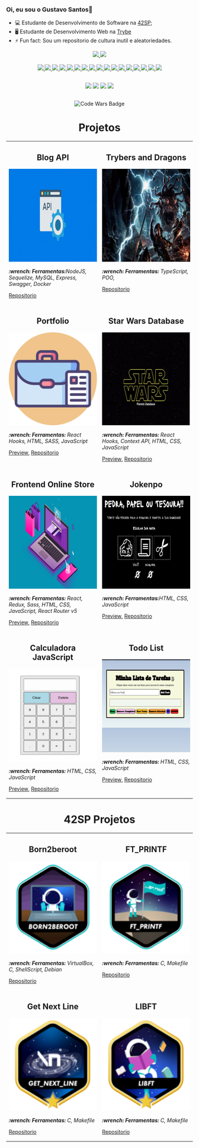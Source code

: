 ### Oi, eu sou o Gustavo Santos👋

- 💻 Estudante de Desenvolvimento de Software na [42SP](https://www.42sp.org.br/);
- 🖥 Estudante de Desenvolvimento Web na [Trybe](https://www.betrybe.com/)
- ⚡ Fun fact: Sou um repositorio de cultura inutil e aleatoriedades.

 <div align="center">
  <a href="https://github.com/GusttavoCDN">
  <img height="150em" src="https://github-readme-stats.vercel.app/api?username=GusttavoCDN&show_icons=true&theme=tokyonight&include_all_commits=true&count_private=true"/>
  <img height="150em" src="https://github-readme-stats.vercel.app/api/top-langs/?username=GusttavoCDN&layout=compact&langs_count=7&theme=tokyonight"/>
</div>
 
<div style="display: inline_block" align="center"><br>
 <img src="https://img.shields.io/badge/shell_script-%23121011.svg?style=for-the-badge&logo=gnu-bash&logoColor=white"/>
 <img src="https://img.shields.io/badge/javascript-%23323330.svg?style=for-the-badge&logo=javascript&logoColor=%23F7DF1E"/>
 <img src="https://img.shields.io/badge/typescript-%23007ACC.svg?style=for-the-badge&logo=typescript&logoColor=white"/>
 <img src="https://img.shields.io/badge/html5-%23E34F26.svg?style=for-the-badge&logo=html5&logoColor=white"/>
 <img src="https://img.shields.io/badge/node.js-6DA55F?style=for-the-badge&logo=node.js&logoColor=white"/>
 <img src="https://img.shields.io/badge/Next-black?style=for-the-badge&logo=next.js&logoColor=white"/>
 <img src="https://img.shields.io/badge/c-%2300599C.svg?style=for-the-badge&logo=c&logoColor=white"/>
 <img src="https://img.shields.io/badge/docker-%230db7ed.svg?style=for-the-badge&logo=docker&logoColor=white"/>
 <img src="https://img.shields.io/badge/mysql-%2300f.svg?style=for-the-badge&logo=mysql&logoColor=white"/>
 <img src="https://img.shields.io/badge/bootstrap-%23563D7C.svg?style=for-the-badge&logo=bootstrap&logoColor=white"/>
 <img src="https://img.shields.io/badge/express.js-%23404d59.svg?style=for-the-badge&logo=express&logoColor=%2361DAFB"/>
 <img src="https://img.shields.io/badge/SASS-hotpink.svg?style=for-the-badge&logo=SASS&logoColor=white"/>
 <img src="https://img.shields.io/badge/redux-%23593d88.svg?style=for-the-badge&logo=redux&logoColor=white"/>
 <img src="https://img.shields.io/badge/react-%2320232a.svg?style=for-the-badge&logo=react&logoColor=%2361DAFB"/>
 <img src="https://img.shields.io/badge/-jest-%23C21325?style=for-the-badge&logo=jest&logoColor=white"/>
 <img src="https://img.shields.io/badge/-TestingLibrary-%23E33332?style=for-the-badge&logo=testing-library&logoColor=white"/>
 <img src="https://img.shields.io/badge/-cypress-%23E5E5E5?style=for-the-badge&logo=cypress&logoColor=058a5e"/>            
</div>
 
  ##
  
  <div align="center"> 
  <a href="https://www.instagram.com/gusttavocdn/" target="_blank"><img src="https://img.shields.io/badge/-Instagram-%23E4405F?style=for-the-badge&logo=instagram&logoColor=white" target="_blank"></a>
 <a href="https://discord.com/channels/@me" target="_blank"><img src="https://img.shields.io/badge/Discord-7289DA?style=for-the-badge&logo=discord&logoColor=white" target="_blank"></a> 
  <a href = "mailto:gusttavo.x.santos@gmail.com"><img src="https://img.shields.io/badge/-Gmail-%23333?style=for-the-badge&logo=gmail&logoColor=white" target="_blank"></a>
  <a href="https://www.linkedin.com/in/gustavo-silva-750860140/" target="_blank"><img src="https://img.shields.io/badge/-LinkedIn-%230077B5?style=for-the-badge&logo=linkedin&logoColor=white" target="_blank"></a>
  
  ##
  
  <img src="https://www.codewars.com/users/GustavoCDN/badges/large" alt="Code Wars Badge"/>
 
</div>

<h1 align="center">Projetos</h1>

<table>
 <tr>
     <td valign="top" width="50%">
      <h2 align="center">Blog API</h2>
      <a><img width="100%"  height="250px"src="./images/api.png" alt="Blog API Preview"/></a>
      <p><em><strong>:wrench: Ferramentas:</strong>NodeJS, Sequelize, MySQL, Express, Swagger, Docker</em></p>
      <p>
        <a href="https://github.com/GusttavoCDN/blog_api">Repositorio</a>
      </p>   
    </td>
    <td valign="top" width="50%">
      <h2 align="center">Trybers and Dragons</h2>
      <a><img width="100%"  height="250px"src="./images/trybeDragons.jpeg" alt="Trybers and Dragons Preview"/></a>
      <p><em><strong>:wrench: Ferramentas:</strong> TypeScript, POO,</em></p>
      <p>
        <a href="https://github.com/GusttavoCDN/ts_trybers_and_dragons">Repositorio</a>
      </p>   
    </td>
  </tr>
  <tr>
     <td valign="top" width="50%">
      <h2 align="center">Portfolio</h2>
      <a><img width="100%"  height="250px"src="./images/portfolio.png" alt="Portfolio Preview"/></a>
      <p><em><strong>:wrench: Ferramentas:</strong> React Hooks, HTML, SASS, JavaScript</em></p>
      <p>
        <a href="https://gusttavocdn.github.io/portfolio/">Preview</a>,
        <a href="https://github.com/GusttavoCDN/portfolio">Repositorio</a>
      </p>   
    </td>
    <td valign="top" width="50%">
      <h2 align="center">Star Wars Database</h2>
      <a><img width="100%"  height="250px"src="./images/starWarsDatatable.png" alt="Star Wars Preview"/></a>
      <p><em><strong>:wrench: Ferramentas:</strong> React Hooks, Context API, HTML, CSS, JavaScript</em></p>
      <p>
        <a href="https://gusttavocdn.github.io/star-wars-data-table/">Preview</a>,
        <a href="https://github.com/GusttavoCDN/star-wars-data-table">Repositorio</a>
      </p>   
    </td>
  </tr>
   <tr>
    <td valign="top" width="50%">
      <h2 align="center">Frontend Online Store</h2>
      <a><img width="100%" height="250px" src="./images/store.jpg" alt="Frontend Store Preview"/></a>
      <p><em><strong>:wrench: Ferramentas: </strong> React, Redux, Sass, HTML, CSS, JavaScript, React Router v5</em></p>
      <p>
        <a href="https://gusttavocdn.github.io/front_end_online_store/">Preview</a>,
        <a href="https://github.com/GusttavoCDN/front_end_online_store">Repositorio</a>
      </p>   
    </td>
    <td valign="top" width="50%">
      <h2 align="center">Jokenpo</h2>
      <a><img width="100%"  height="250px"src="./images/jokenpo.png" alt="Jokenpo Preview"/></a>
      <p><em><strong>:wrench: Ferramentas:</strong>HTML, CSS, JavaScript</em></p>
      <p>
        <a href="https://gusttavocdn.github.io/Jo-ken-po/">Preview</a>,
        <a href="https://github.com/GusttavoCDN/Jo-ken-po">Repositorio</a>
      </p>   
    </td>
     
  </tr>
   <tr>
    <td valign="top" width="50%">
      <h2 align="center">Calculadora JavaScript</h2>
      <a><img width="100%"  height="250px"src="./images/calculator.png" alt="Calculator Preview"/></a>
      <p><em><strong>:wrench: Ferramentas:</strong> HTML, CSS, JavaScript</em></p>
      <p>
        <a href="https://gusttavocdn.github.io/calculadora/">Preview</a>,
        <a href="https://github.com/GusttavoCDN/calculadora">Repositorio</a>
      </p>   
    </td>
    <td valign="top" width="50%">
      <h2 align="center">Todo List</h2>
      <a><img width="100%" height="250px" src="./images/todo_list.png" alt="Todo List Preview"/></a>
      <p><em><strong>:wrench: Ferramentas: </strong>HTML, CSS, JavaScript</em></p>
      <p>
        <a href="https://gusttavocdn.github.io/todo-list/">Preview</a>,
        <a href="https://github.com/GusttavoCDN/todo-list">Repositorio</a>
      </p>   
    </td>
  </tr>
</table>

<h1 align="center">42SP Projetos</h1>

<table align="center">
  <tr>
    <td valign="top" width="50%">
      <h2 align="center">Born2beroot</h2>
      <a><img width="100%"  height="250px"src="./images/born2beroote.png" alt="Born2beroot Badge"/></a>
      <p><em><strong>:wrench: Ferramentas:</strong> VirtualBox, C, ShellScript, Debian</em></p>
      <p>
        <a href="https://github.com/GusttavoCDN/born2beroot">Repositorio</a>
      </p>   
    </td>
     <td valign="top" width="50%">
      <h2 align="center">FT_PRINTF </h2>
      <a><img width="100%" height="250px" src="./images/ft_printfe.png" alt="Print_f Badge"/></a>
      <p><em><strong>:wrench: Ferramentas: </strong> C, Makefile</em></p>
      <p>
        <a href="https://github.com/GusttavoCDN/ft_printf">Repositorio</a>
      </p>   
    </td>
  </tr>
   <tr>
    <td valign="top" width="50%">
      <h2 align="center">Get Next Line</h2>
      <a><img width="100%"  height="250px"src="./images/get_next_linem.png" alt="GNL Badge"/></a>
      <p><em><strong>:wrench: Ferramentas:</strong> C, Makefile</em></p>
      <p>
        <a href="https://github.com/GusttavoCDN/get_next_line">Repositorio</a>
      </p>   
    </td>
     <td valign="top" width="50%">
      <h2 align="center">LIBFT</h2>
      <a><img width="100%" height="250px" src="./images/libftm.png" alt="LIBFT Badge"/></a>
      <p><em><strong>:wrench: Ferramentas: </strong>C, Makefile</em></p>
      <p>
        <a href="https://github.com/GusttavoCDN/libft">Repositorio</a>
      </p>   
    </td>
  </tr>
</table>
